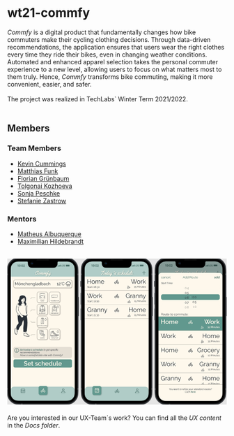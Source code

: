 # wt21-commfy
_Commfy_ is a digital product that fundamentally changes how bike commuters make their cycling clothing decisions. Through data-driven recommendations, the application ensures that users wear the right clothes every time they ride their bikes, even in changing weather conditions. Automated and enhanced apparel selection takes the personal commuter experience to a new level, allowing users to focus on what matters most to them truly. Hence, _Commfy_ transforms bike commuting, making it more convenient, easier, and safer.
<br><br>The project was realized in TechLabs` Winter Term 2021/2022.<br><br>
## Members
### Team Members
* [Kevin Cummings](https://github.com/kahdehzeh)
* [Matthias Funk](https://github.com/matzefunk)
* [Florian Grünbaum](https://github.com/Flogreeni)
* [Tolgonai Kozhoeva](https://github.com/TolgoAI)
* [Sonja Peschke](https://github.com/code-kedi)
* [Stefanie Zastrow](https://github.com/SteffiZ-0-0)
### Mentors
* [Matheus Albuquerque](https://github.com/ythecombinator)
* [Maximilian Hildebrandt](https://github.com/maximilian-hildebrandt)<br><br>

![product picture](./README_picture.png)
<br><br>Are you interested in our UX-Team´s work? You can find all the _UX content_ in the _Docs folder_.
